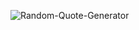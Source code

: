 ![Random-Quote-Generator](https://user-images.githubusercontent.com/59540565/175433371-0c25b521-a7ca-4d94-9130-9e96b718e967.png)
